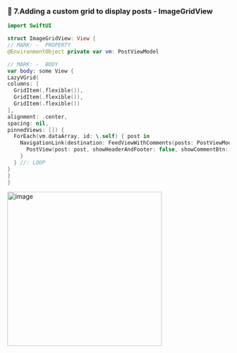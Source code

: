 ### 🔷 7.Adding a custom grid to display posts - ImageGridView

```swift
import SwiftUI

struct ImageGridView: View {
// MARK: -  PROPERTY
@EnvironmentObject private var vm: PostViewModel

// MARK: -  BODY
var body: some View {
LazyVGrid(
columns: [
  GridItem(.flexible()),
  GridItem(.flexible()),
  GridItem(.flexible())
],
alignment: .center,
spacing: nil,
pinnedViews: []) {
  ForEach(vm.dataArray, id: \.self) { post in
    NavigationLink(destination: FeedViewWithComments(posts: PostViewModel(post: post), title: "포스트")) {
      PostView(post: post, showHeaderAndFooter: false, showCommentBtn: false)
    }
  } //: LOOP
}
}
}

```

<img height="350" alt="image" src="https://user-images.githubusercontent.com/28912774/161028927-a7af122c-bda0-4d13-9a2e-04ea0491af70.gif">
